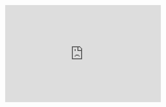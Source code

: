 <iframe width="100%" height="315" src="https://www.youtube.com/embed/m66UP8pMdsA?list=PLKub218pIBvER9BC5wK6FH8YhmTtsZN2G" title="YouTube video player" frameborder="0" allow="accelerometer; autoplay; clipboard-write; encrypted-media; gyroscope; picture-in-picture" allowfullscreen></iframe>